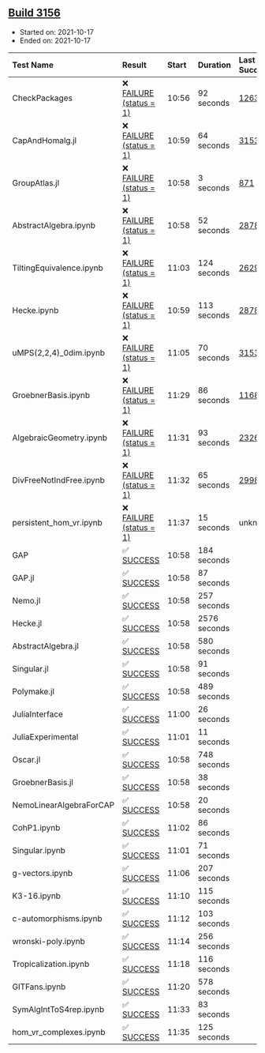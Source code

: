 ## [Build 3156](https://oscarci.mathematik.uni-kl.de/job/oscar-stable/3156/)

* Started on: 2021-10-17
* Ended on: 2021-10-17

| Test Name    | Result | Start | Duration | Last Success | First Failure |
|:-------------|:-------|:------|:---------|:-------------|:--------------|
| CheckPackages | ❌ [FAILURE (status = 1)](https://oscarci.mathematik.uni-kl.de/job/oscar-stable/3156/artifact/logs/build-3156/CheckPackages.log) | 10:56 | 92 seconds | [1263](https://oscarci.mathematik.uni-kl.de/job/oscar-stable/1263/) | [1264](https://oscarci.mathematik.uni-kl.de/job/oscar-stable/1264/) |
| CapAndHomalg.jl | ❌ [FAILURE (status = 1)](https://oscarci.mathematik.uni-kl.de/job/oscar-stable/3156/artifact/logs/build-3156/CapAndHomalg.jl.log) | 10:59 | 64 seconds | [3153](https://oscarci.mathematik.uni-kl.de/job/oscar-stable/3153/) | [3154](https://oscarci.mathematik.uni-kl.de/job/oscar-stable/3154/) |
| GroupAtlas.jl | ❌ [FAILURE (status = 1)](https://oscarci.mathematik.uni-kl.de/job/oscar-stable/3156/artifact/logs/build-3156/GroupAtlas.jl.log) | 10:58 | 3 seconds | [871](https://oscarci.mathematik.uni-kl.de/job/oscar-stable/871/) | [872](https://oscarci.mathematik.uni-kl.de/job/oscar-stable/872/) |
| AbstractAlgebra.ipynb | ❌ [FAILURE (status = 1)](https://oscarci.mathematik.uni-kl.de/job/oscar-stable/3156/artifact/logs/build-3156/AbstractAlgebra.ipynb.log) | 10:58 | 52 seconds | [2878](https://oscarci.mathematik.uni-kl.de/job/oscar-stable/2878/) | [2879](https://oscarci.mathematik.uni-kl.de/job/oscar-stable/2879/) |
| TiltingEquivalence.ipynb | ❌ [FAILURE (status = 1)](https://oscarci.mathematik.uni-kl.de/job/oscar-stable/3156/artifact/logs/build-3156/TiltingEquivalence.ipynb.log) | 11:03 | 124 seconds | [2629](https://oscarci.mathematik.uni-kl.de/job/oscar-stable/2629/) | [2630](https://oscarci.mathematik.uni-kl.de/job/oscar-stable/2630/) |
| Hecke.ipynb | ❌ [FAILURE (status = 1)](https://oscarci.mathematik.uni-kl.de/job/oscar-stable/3156/artifact/logs/build-3156/Hecke.ipynb.log) | 10:59 | 113 seconds | [2878](https://oscarci.mathematik.uni-kl.de/job/oscar-stable/2878/) | [2879](https://oscarci.mathematik.uni-kl.de/job/oscar-stable/2879/) |
| uMPS(2,2,4)_0dim.ipynb | ❌ [FAILURE (status = 1)](https://oscarci.mathematik.uni-kl.de/job/oscar-stable/3156/artifact/logs/build-3156/uMPS-2-2-4-_0dim.ipynb.log) | 11:05 | 70 seconds | [3153](https://oscarci.mathematik.uni-kl.de/job/oscar-stable/3153/) | [3154](https://oscarci.mathematik.uni-kl.de/job/oscar-stable/3154/) |
| GroebnerBasis.ipynb | ❌ [FAILURE (status = 1)](https://oscarci.mathematik.uni-kl.de/job/oscar-stable/3156/artifact/logs/build-3156/GroebnerBasis.ipynb.log) | 11:29 | 86 seconds | [1168](https://oscarci.mathematik.uni-kl.de/job/oscar-stable/1168/) | [1169](https://oscarci.mathematik.uni-kl.de/job/oscar-stable/1169/) |
| AlgebraicGeometry.ipynb | ❌ [FAILURE (status = 1)](https://oscarci.mathematik.uni-kl.de/job/oscar-stable/3156/artifact/logs/build-3156/AlgebraicGeometry.ipynb.log) | 11:31 | 93 seconds | [2326](https://oscarci.mathematik.uni-kl.de/job/oscar-stable/2326/) | [2327](https://oscarci.mathematik.uni-kl.de/job/oscar-stable/2327/) |
| DivFreeNotIndFree.ipynb | ❌ [FAILURE (status = 1)](https://oscarci.mathematik.uni-kl.de/job/oscar-stable/3156/artifact/logs/build-3156/DivFreeNotIndFree.ipynb.log) | 11:32 | 65 seconds | [2998](https://oscarci.mathematik.uni-kl.de/job/oscar-stable/2998/) | [2999](https://oscarci.mathematik.uni-kl.de/job/oscar-stable/2999/) |
| persistent_hom_vr.ipynb | ❌ [FAILURE (status = 1)](https://oscarci.mathematik.uni-kl.de/job/oscar-stable/3156/artifact/logs/build-3156/persistent_hom_vr.ipynb.log) | 11:37 | 15 seconds | unknown | unknown |
| GAP | ✅ [SUCCESS](https://oscarci.mathematik.uni-kl.de/job/oscar-stable/3156/artifact/logs/build-3156/GAP.log) | 10:58 | 184 seconds |  |  |
| GAP.jl | ✅ [SUCCESS](https://oscarci.mathematik.uni-kl.de/job/oscar-stable/3156/artifact/logs/build-3156/GAP.jl.log) | 10:58 | 87 seconds |  |  |
| Nemo.jl | ✅ [SUCCESS](https://oscarci.mathematik.uni-kl.de/job/oscar-stable/3156/artifact/logs/build-3156/Nemo.jl.log) | 10:58 | 257 seconds |  |  |
| Hecke.jl | ✅ [SUCCESS](https://oscarci.mathematik.uni-kl.de/job/oscar-stable/3156/artifact/logs/build-3156/Hecke.jl.log) | 10:58 | 2576 seconds |  |  |
| AbstractAlgebra.jl | ✅ [SUCCESS](https://oscarci.mathematik.uni-kl.de/job/oscar-stable/3156/artifact/logs/build-3156/AbstractAlgebra.jl.log) | 10:58 | 580 seconds |  |  |
| Singular.jl | ✅ [SUCCESS](https://oscarci.mathematik.uni-kl.de/job/oscar-stable/3156/artifact/logs/build-3156/Singular.jl.log) | 10:58 | 91 seconds |  |  |
| Polymake.jl | ✅ [SUCCESS](https://oscarci.mathematik.uni-kl.de/job/oscar-stable/3156/artifact/logs/build-3156/Polymake.jl.log) | 10:58 | 489 seconds |  |  |
| JuliaInterface | ✅ [SUCCESS](https://oscarci.mathematik.uni-kl.de/job/oscar-stable/3156/artifact/logs/build-3156/JuliaInterface.log) | 11:00 | 26 seconds |  |  |
| JuliaExperimental | ✅ [SUCCESS](https://oscarci.mathematik.uni-kl.de/job/oscar-stable/3156/artifact/logs/build-3156/JuliaExperimental.log) | 11:01 | 11 seconds |  |  |
| Oscar.jl | ✅ [SUCCESS](https://oscarci.mathematik.uni-kl.de/job/oscar-stable/3156/artifact/logs/build-3156/Oscar.jl.log) | 10:58 | 748 seconds |  |  |
| GroebnerBasis.jl | ✅ [SUCCESS](https://oscarci.mathematik.uni-kl.de/job/oscar-stable/3156/artifact/logs/build-3156/GroebnerBasis.jl.log) | 10:58 | 38 seconds |  |  |
| NemoLinearAlgebraForCAP | ✅ [SUCCESS](https://oscarci.mathematik.uni-kl.de/job/oscar-stable/3156/artifact/logs/build-3156/NemoLinearAlgebraForCAP.log) | 10:58 | 20 seconds |  |  |
| CohP1.ipynb | ✅ [SUCCESS](https://oscarci.mathematik.uni-kl.de/job/oscar-stable/3156/artifact/logs/build-3156/CohP1.ipynb.log) | 11:02 | 86 seconds |  |  |
| Singular.ipynb | ✅ [SUCCESS](https://oscarci.mathematik.uni-kl.de/job/oscar-stable/3156/artifact/logs/build-3156/Singular.ipynb.log) | 11:01 | 71 seconds |  |  |
| g-vectors.ipynb | ✅ [SUCCESS](https://oscarci.mathematik.uni-kl.de/job/oscar-stable/3156/artifact/logs/build-3156/g-vectors.ipynb.log) | 11:06 | 207 seconds |  |  |
| K3-16.ipynb | ✅ [SUCCESS](https://oscarci.mathematik.uni-kl.de/job/oscar-stable/3156/artifact/logs/build-3156/K3-16.ipynb.log) | 11:10 | 115 seconds |  |  |
| c-automorphisms.ipynb | ✅ [SUCCESS](https://oscarci.mathematik.uni-kl.de/job/oscar-stable/3156/artifact/logs/build-3156/c-automorphisms.ipynb.log) | 11:12 | 103 seconds |  |  |
| wronski-poly.ipynb | ✅ [SUCCESS](https://oscarci.mathematik.uni-kl.de/job/oscar-stable/3156/artifact/logs/build-3156/wronski-poly.ipynb.log) | 11:14 | 256 seconds |  |  |
| Tropicalization.ipynb | ✅ [SUCCESS](https://oscarci.mathematik.uni-kl.de/job/oscar-stable/3156/artifact/logs/build-3156/Tropicalization.ipynb.log) | 11:18 | 116 seconds |  |  |
| GITFans.ipynb | ✅ [SUCCESS](https://oscarci.mathematik.uni-kl.de/job/oscar-stable/3156/artifact/logs/build-3156/GITFans.ipynb.log) | 11:20 | 578 seconds |  |  |
| SymAlgIntToS4rep.ipynb | ✅ [SUCCESS](https://oscarci.mathematik.uni-kl.de/job/oscar-stable/3156/artifact/logs/build-3156/SymAlgIntToS4rep.ipynb.log) | 11:33 | 83 seconds |  |  |
| hom_vr_complexes.ipynb | ✅ [SUCCESS](https://oscarci.mathematik.uni-kl.de/job/oscar-stable/3156/artifact/logs/build-3156/hom_vr_complexes.ipynb.log) | 11:35 | 125 seconds |  |  |
